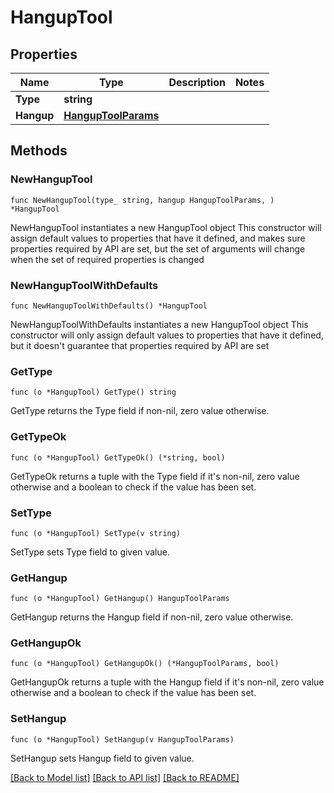 # HangupTool

## Properties

Name | Type | Description | Notes
------------ | ------------- | ------------- | -------------
**Type** | **string** |  | 
**Hangup** | [**HangupToolParams**](HangupToolParams.md) |  | 

## Methods

### NewHangupTool

`func NewHangupTool(type_ string, hangup HangupToolParams, ) *HangupTool`

NewHangupTool instantiates a new HangupTool object
This constructor will assign default values to properties that have it defined,
and makes sure properties required by API are set, but the set of arguments
will change when the set of required properties is changed

### NewHangupToolWithDefaults

`func NewHangupToolWithDefaults() *HangupTool`

NewHangupToolWithDefaults instantiates a new HangupTool object
This constructor will only assign default values to properties that have it defined,
but it doesn't guarantee that properties required by API are set

### GetType

`func (o *HangupTool) GetType() string`

GetType returns the Type field if non-nil, zero value otherwise.

### GetTypeOk

`func (o *HangupTool) GetTypeOk() (*string, bool)`

GetTypeOk returns a tuple with the Type field if it's non-nil, zero value otherwise
and a boolean to check if the value has been set.

### SetType

`func (o *HangupTool) SetType(v string)`

SetType sets Type field to given value.


### GetHangup

`func (o *HangupTool) GetHangup() HangupToolParams`

GetHangup returns the Hangup field if non-nil, zero value otherwise.

### GetHangupOk

`func (o *HangupTool) GetHangupOk() (*HangupToolParams, bool)`

GetHangupOk returns a tuple with the Hangup field if it's non-nil, zero value otherwise
and a boolean to check if the value has been set.

### SetHangup

`func (o *HangupTool) SetHangup(v HangupToolParams)`

SetHangup sets Hangup field to given value.



[[Back to Model list]](../README.md#documentation-for-models) [[Back to API list]](../README.md#documentation-for-api-endpoints) [[Back to README]](../README.md)


